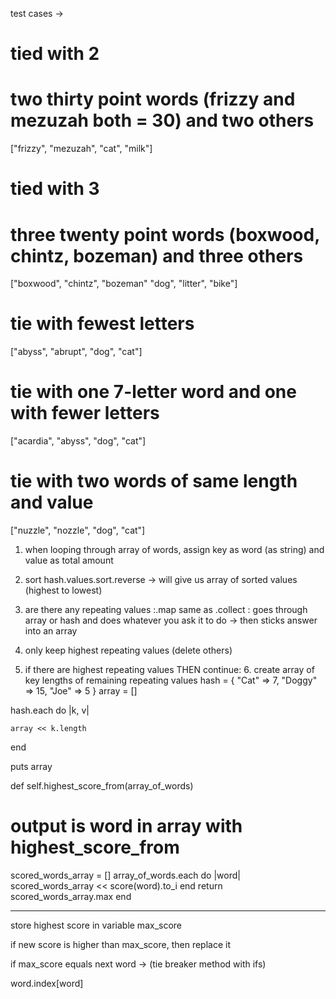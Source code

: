 test cases ->
# tied with 2
# two thirty point words (frizzy and mezuzah both = 30) and two others
["frizzy", "mezuzah", "cat", "milk"]
# tied with 3
# three twenty point words (boxwood, chintz, bozeman) and three others
["boxwood", "chintz", "bozeman" "dog", "litter", "bike"]
# tie with fewest letters
["abyss", "abrupt", "dog", "cat"]
# tie with one 7-letter word and one with fewer letters
["acardia", "abyss", "dog", "cat"]
# tie with two words of same length and value
["nuzzle", "nozzle", "dog", "cat"]






1. when looping through array of words, assign key as word (as string) and value as total amount
2. sort hash.values.sort.reverse -> will give us array of sorted values (highest to lowest)

3. are there any repeating values :.map same as .collect : goes through array or hash and does whatever you ask it to do -> then sticks answer into an array
4. only keep highest repeating values (delete others)
5. if there are highest repeating values THEN continue:
    6. create array of key lengths of remaining repeating values
hash = { "Cat" => 7, "Doggy" => 15, "Joe" => 5 }
array = []

hash.each do |k, v|

    array << k.length
end

puts array



def self.highest_score_from(array_of_words)
  # output is word in array with highest_score_from
  scored_words_array = []
  array_of_words.each do |word|
     scored_words_array << score(word).to_i
  end
  return scored_words_array.max
end

________________

store highest score in variable max_score

if new score is higher than max_score, then replace it

if max_score equals next word  ->
    (tie breaker method with ifs)

word.index[word]
